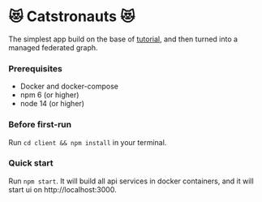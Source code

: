 # 😻 Catstronauts 😻
The simplest app build on the base of [tutorial](https://odyssey.apollographql.com/), and then turned into a managed federated graph. 

### Prerequisites
* Docker and docker-compose
* npm 6 (or higher)
* node 14 (or higher)

### Before first-run
Run `cd client && npm install` in your terminal.

### Quick start
Run `npm start`.
It will build all api services in docker containers, and it will start ui on http://localhost:3000.
